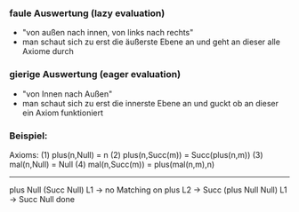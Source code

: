 ### faule Auswertung (lazy evaluation)
* "von außen nach innen, von links nach rechts"
* man schaut sich zu erst die äußerste Ebene an und geht an dieser alle Axiome durch


### gierige Auswertung (eager evaluation)
* "von Innen nach Außen"
* man schaut sich zu erst die innerste Ebene an und guckt ob an dieser ein Axiom funktioniert

### Beispiel:
Axioms:
(1) plus(n,Null) = n 
(2) plus(n,Succ(m)) = Succ(plus(n,m)) 
(3) mal(n,Null) = Null 
(4) mal(n,Succ(m)) = plus(mal(n,m),n)

---------------------

plus Null (Succ Null)
L1 -> no Matching on plus
L2 -> Succ (plus Null Null)
L1 -> Succ Null
done
